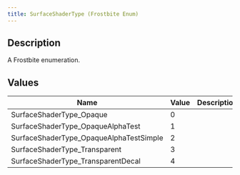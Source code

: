 ```yaml
---
title: SurfaceShaderType (Frostbite Enum)
---
```

## Description

A Frostbite enumeration.

## Values

| Name                                     | Value | Description |
| ---------------------------------------- | ----- | ----------- |
| SurfaceShaderType\_Opaque                | 0     |             |
| SurfaceShaderType\_OpaqueAlphaTest       | 1     |             |
| SurfaceShaderType\_OpaqueAlphaTestSimple | 2     |             |
| SurfaceShaderType\_Transparent           | 3     |             |
| SurfaceShaderType\_TransparentDecal      | 4     |             |
